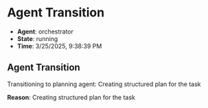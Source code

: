 # Agent Transition

- **Agent**: orchestrator
- **State**: running
- **Time**: 3/25/2025, 9:38:39 PM

## Agent Transition

Transitioning to planning agent: Creating structured plan for the task

**Reason**: Creating structured plan for the task

